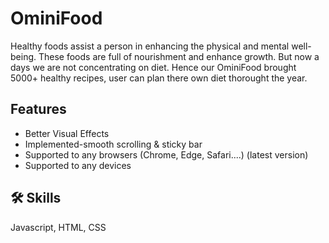 
# OminiFood
Healthy foods assist a person in enhancing the physical 
and mental well-being. These foods are full of nourishment 
and enhance growth. But now a days we are not concentrating 
on diet. Hence our OminiFood brought 5000+ healthy recipes, user can plan 
there own diet thorought the year.






## Features

- Better Visual Effects
- Implemented-smooth scrolling & sticky bar
- Supported to any browsers (Chrome, Edge, Safari....) (latest version)
- Supported to any devices


## 🛠 Skills
Javascript, HTML, CSS

